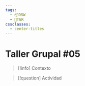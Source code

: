 ```yaml
---
tags:
  - 📦DSW
  - 👥TGR
cssclasses:
  - center-titles
---
```


# Taller Grupal #05
> [!info] Contexto
> 

> [!question] Actividad
> 